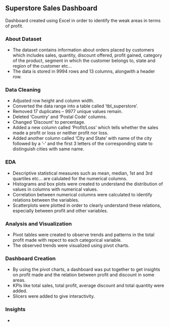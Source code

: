 ## Superstore Sales Dashboard
Dashboard created using Excel in order to identify the weak areas in terms of profit.
### About Dataset
*	The dataset contains information about orders placed by customers which includes sales, quantity, discount offered, profit gained, category of the product, segment in which the customer belongs to, state and region of the customer etc...
*	The data is stored in 9994 rows and 13 columns, alongwith a header row.
### Data Cleaning
*	Adjusted row height and column width.
* Converted the data range into a table called ‘tbl_superstore’.
* Removed 17 duplicates – 9977 unique values remain.
* Deleted ‘Country’ and ‘Postal Code’ columns.
* Changed ‘Discount’ to percentage.
* Added a new column called ‘Profit/Loss’ which tells whether the sales made a profit or loss or neither profit nor loss.
* Added another column called ‘City and State’ with name of the city followed by a ‘-’ and the first 3 letters of the corresponding state to distinguish cities with same name.
### EDA
*	Descriptive statistical measures such as mean, median, 1st and 3rd quartiles etc... are calulated for the numerical columns.
*	Histograms and box plots were created to understand the distribution of values in columns with numerical values.
*	Correlation between numerical columns were calculated to identify relations between the variables.
*	Scatterplots were plotted in order to clearly understand these relations, especially between profit and other variables.
### Analysis and Visualization
*	Pivot tables were created to observe trends and patterns in the total profit made with repect to each categorical variable.
*	The observed trends were visualized using pivot charts.
### Dashboard Creation
*	By using the pivot charts, a dashboard was put together to get insights on profit made and the relation between profit and discount in some areas.
*	KPIs like total sales, total profit, average discount and total quantity were added.
*	Slicers were added to give interactivity.
### Insights
*	

